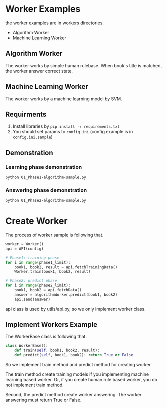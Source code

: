 # Worker Examples
the worker examples are in workers directories.
- Algorithm Worker
- Machine Learning Worker

## Algorithm Worker
The worker works by simple human rulebase. When book's title is matched, the worker answer correct state.

## Machine Learning Worker
The worker works by a machine learning model by SVM.

## Requirments
1. Install libraries by `pip install -r requirements.txt`
2. You should set params to `config.ini` (config example is in `config.ini.sample`)

## Demonstration

### Learning phase demonstration
```bash
python 01_Phase1-algorithm-sample.py
```

### Answering phase demonstration
```bash
python 01_Phase2-algorithm-sample.py
```

# Create Worker
The process of worker sample is following that.

```python
worker = Worker()
api = API(config)

# Phase1: training phase
for i in range(phase1_limit):
    book1, book2, result = api.fetchTrainingData()
    Worker.train(book1, book2, result)

# Phase2: predict phase
for i in range(phase2_limit):
    book1, book2 = api.fetchData()
    answer = algorithmWorker.predict(book1, book2)
    api.send(answer)
```

api class is used by utils/api.py, so we only implement worker class.

## Implement Workers Example
The WorkerBase class is following that.

```python
class WorkerBase():
    def train(self, book1, book2, result):
    def predict(self, book1, book2): return True or False
```

So we implement train method and predict method for creating worker.

The train method create training models if you implementing machine learning based worker.
Or, if you create human rule based worker, you do not implement train method.

Second, the predict method create worker answering.
The worker answering must return True or False.
